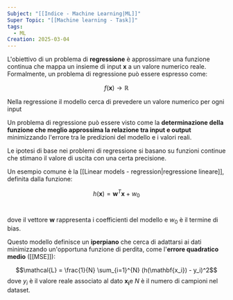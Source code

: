 ```yaml
---
Subject: "[[Indice - Machine Learning|ML]]"
Super Topic: "[[Machine learning - Task]]"
tags:
  - ML
Creation: 2025-03-04
---
```


L'obiettivo di un problema di **regressione** è approssimare una funzione continua che mappa un insieme di input $\mathbf{x}$ a un valore numerico reale. 
Formalmente, un problema di regressione può essere espresso come:

$$f(\mathbf{x}) \to \mathbb{R}$$

Nella regressione il modello cerca di prevedere un valore numerico per ogni input

Un problema di regressione può essere visto come la **determinazione della funzione che meglio approssima la relazione tra input e output** minimizzando l'errore tra le predizioni del modello e i valori reali.


Le ipotesi di base nei problemi di regressione si basano su funzioni continue che stimano il valore di uscita con una certa precisione. 

Un esempio comune è la [[Linear models - regression|regressione lineare]], definita dalla funzione:

$$h(\mathbf{x}) = \mathbf{w}^T\mathbf{x} + w_0$$​

dove il vettore $\mathbf{w}$ rappresenta i coefficienti del modello e $w_0$​ è il termine di bias.

Questo modello definisce un **iperpiano** che cerca di adattarsi ai dati minimizzando un'opportuna funzione di perdita, come l'**errore quadratico medio** ([[MSE]]):

$$\mathcal{L} = \frac{1}{N} \sum_{i=1}^{N} (h(\mathbf{x_i}) - y_i)^2$$
dove $y_i$ è il valore reale associato al dato $\mathbf{x_i}$​ e $N$ è il numero di campioni nel dataset.